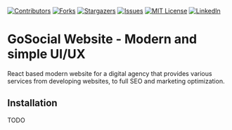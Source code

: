 <a name="readme-top"></a>

[![Contributors][contributors-shield]][contributors-url]
[![Forks][forks-shield]][forks-url]
[![Stargazers][stars-shield]][stars-url]
[![Issues][issues-shield]][issues-url]
[![MIT License][license-shield]][license-url]
[![LinkedIn][linkedin-shield]][linkedin-url]

# GoSocial Website - Modern and simple UI/UX

React based modern website for a digital agency that provides various services from developing websites, to full SEO and marketing optimization.

## Installation

TODO

<!-- MARKDOWN LINKS -->

[contributors-shield]: https://img.shields.io/github/contributors/borisvicena/ultimate-tic-tac-toe.svg?style=for-the-badge
[contributors-url]: https://github.com/borisvicena/ultimate-tic-tac-toe/graphs/contributors
[forks-shield]: https://img.shields.io/github/forks/borisvicena/ultimate-tic-tac-toe.svg?style=for-the-badge
[forks-url]: https://github.com/borisvicena/ultimate-tic-tac-toe/network/members
[stars-shield]: https://img.shields.io/github/stars/borisvicena/ultimate-tic-tac-toe.svg?style=for-the-badge
[stars-url]: https://github.com/borisvicena/ultimate-tic-tac-toe/stargazers
[issues-shield]: https://img.shields.io/github/issues/borisvicena/ultimate-tic-tac-toe.svg?style=for-the-badge
[issues-url]: https://github.com/borisvicena/ultimate-tic-tac-toe/issues
[license-shield]: https://img.shields.io/github/license/borisvicena/ultimate-tic-tac-toe.svg?style=for-the-badge
[license-url]: https://github.com/borisvicena/ultimate-tic-tac-toe/blob/main/LICENSE
[linkedin-shield]: https://img.shields.io/badge/-LinkedIn-black.svg?style=for-the-badge&logo=linkedin&colorB=555
[linkedin-url]: https://linkedin.com/in/borisvicena
